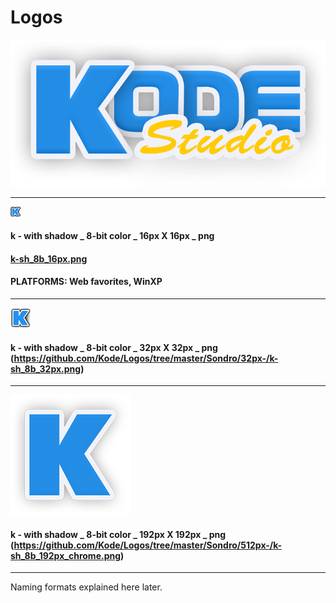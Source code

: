 # Logos
![Kode Studio Logo](/kodestudio.png)

-----------------------------------

![K](/Sondro/32px-/k-sh_8b_16px.png)

#### k - with shadow _ 8-bit color _ 16px X 16px _ png  
#### <a href="https://github.com/Kode/Logos/tree/master/Sondro/32px-/k-sh_8b_16px.png">k-sh_8b_16px.png</a>
#### PLATFORMS: Web favorites, WinXP 

-----------------------------------

![K](/Sondro/32px-/k-sh_8b_32px.png)

#### k - with shadow _ 8-bit color _ 32px X 32px _ png  (https://github.com/Kode/Logos/tree/master/Sondro/32px-/k-sh_8b_32px.png)

-----------------------------------
![K](/Sondro/512px-/k-sh_8b_192px_chrome.png)

#### k - with shadow _ 8-bit color _ 192px X 192px _ png  (https://github.com/Kode/Logos/tree/master/Sondro/512px-/k-sh_8b_192px_chrome.png)

-----------------------------------
Naming formats explained here later.
